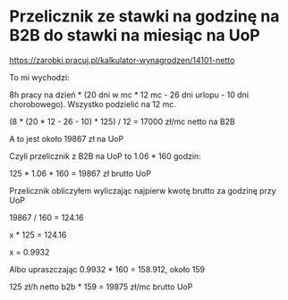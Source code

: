 # Przelicznik ze stawki na godzinę na B2B do stawki na miesiąc na UoP

https://zarobki.pracuj.pl/kalkulator-wynagrodzen/14101-netto

To mi wychodzi:

8h pracy na dzień * (20 dni w mc * 12 mc - 26 dni urlopu - 10 dni chorobowego). Wszystko podzielić na 12 mc.

(8 * (20 * 12 - 26 - 10) * 125) / 12 = 17000 zł/mc netto na B2B

A to jest około 19867 zł na UoP

Czyli przelicznik z B2B na UoP to 1.06 * 160 godzin:

125 * 1.06 * 160 = 19867 zł brutto UoP

Przelicznik obliczyłem wyliczając najpierw kwotę brutto za godzinę przy UoP

19867 / 160 = 124.16

x * 125 = 124.16

x = 0.9932

Albo upraszczając
0.9932 * 160 = 158.912, około 159

125 zł/h netto b2b * 159 = 19875 zł/mc brutto UoP
